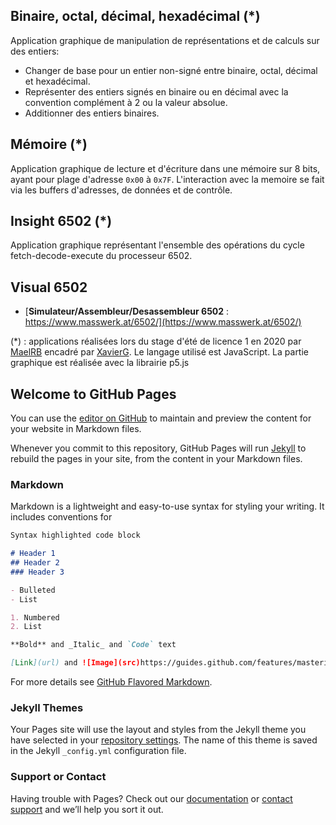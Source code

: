 ## Binaire, octal, décimal, hexadécimal (*)

Application graphique de manipulation de représentations et de calculs sur des entiers:

- Changer de base pour un entier non-signé entre binaire, octal, décimal et hexadécimal. 
- Représenter des entiers signés en binaire ou en décimal avec la convention complément à 2 ou la valeur absolue. 
- Additionner des entiers binaires.


## Mémoire (*)

Application graphique de lecture et d'écriture dans une mémoire sur 8 bits, ayant pour plage d'adresse `0x00` à `0x7F`. 
L'interaction avec la memoire se fait via les buffers d'adresses, de données et de contrôle.


## Insight 6502  (*)

Application graphique représentant l'ensemble des opérations du cycle fetch-decode-execute du processeur 6502.


## Visual 6502

-  [**Simulateur/Assembleur/Desassembleur 6502** : https://www.masswerk.at/6502/](https://www.masswerk.at/6502/)


(*) : applications réalisées lors du stage d'été de licence 1 en 2020 par [MaelRB](https://github.com/MaelRB) encadré par [XavierG](https://github.com/xgandibleux). Le langage utilisé est JavaScript. La partie graphique est réalisée avec la librairie p5.js


## Welcome to GitHub Pages

You can use the [editor on GitHub](https://github.com/xgandibleux/FctOrdinateurs/edit/gh-pages/index.md) to maintain and preview the content for your website in Markdown files.

Whenever you commit to this repository, GitHub Pages will run [Jekyll](https://jekyllrb.com/) to rebuild the pages in your site, from the content in your Markdown files.

### Markdown

Markdown is a lightweight and easy-to-use syntax for styling your writing. It includes conventions for

```markdown
Syntax highlighted code block

# Header 1
## Header 2
### Header 3

- Bulleted
- List

1. Numbered
2. List

**Bold** and _Italic_ and `Code` text

[Link](url) and ![Image](src)https://guides.github.com/features/mastering-markdown/
```

For more details see [GitHub Flavored Markdown](https://guides.github.com/features/mastering-markdown/).

### Jekyll Themes

Your Pages site will use the layout and styles from the Jekyll theme you have selected in your [repository settings](https://github.com/xgandibleux/FctOrdinateurs/settings). The name of this theme is saved in the Jekyll `_config.yml` configuration file.

### Support or Contact

Having trouble with Pages? Check out our [documentation](https://docs.github.com/categories/github-pages-basics/) or [contact support](https://github.com/contact) and we’ll help you sort it out.
